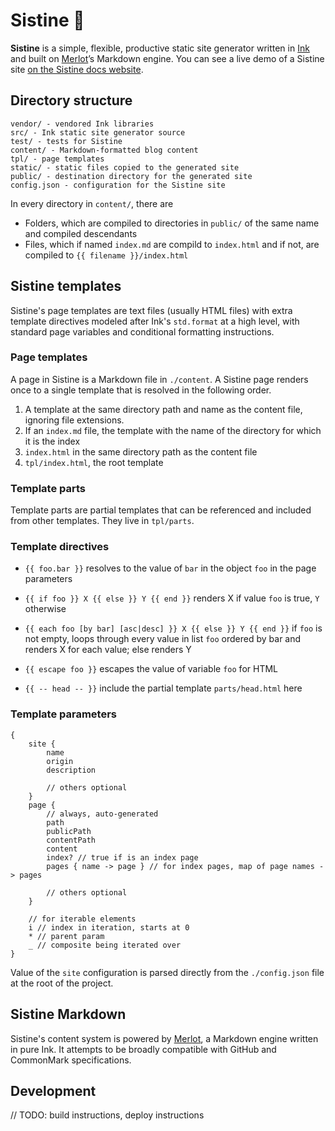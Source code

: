 # Sistine 🏰

**Sistine** is a simple, flexible, productive static site generator written in [Ink](https://dotink.co/) and built on [Merlot](https://github.com/thesephist/merlot)’s Markdown engine. You can see a live demo of a Sistine site [on the Sistine docs website](https://sistine.vercel.app/).

## Directory structure

```
vendor/ - vendored Ink libraries
src/ - Ink static site generator source
test/ - tests for Sistine
content/ - Markdown-formatted blog content
tpl/ - page templates
static/ - static files copied to the generated site
public/ - destination directory for the generated site
config.json - configuration for the Sistine site
```

In every directory in `content/`, there are

- Folders, which are compiled to directories in `public/` of the same name and compiled descendants
- Files, which if named `index.md` are compild to `index.html` and if not, are compiled to `{{ filename }}/index.html`

## Sistine templates

Sistine's page templates are text files (usually HTML files) with extra template directives modeled after Ink's `std.format` at a high level, with standard page variables and conditional formatting instructions.

### Page templates

A page in Sistine is a Markdown file in `./content`. A Sistine page renders once to a single template that is resolved in the following order.

1. A template at the same directory path and name as the content file, ignoring file extensions.
2. If an `index.md` file, the template with the name of the directory for which it is the index
2. `index.html` in the same directory path as the content file
2. `tpl/index.html`, the root template

### Template parts

Template parts are partial templates that can be referenced and included from other templates. They live in `tpl/parts`.

### Template directives

- `{{ foo.bar }}` resolves to the value of `bar` in the object `foo` in the page parameters

- `{{ if foo }} X {{ else }} Y {{ end }}` renders X if value `foo` is true, `Y` otherwise

- `{{ each foo [by bar] [asc|desc] }} X {{ else }} Y {{ end }}` if `foo` is not empty, loops through every value in list `foo` ordered by bar and renders X for each value; else renders Y

- `{{ escape foo }}` escapes the value of variable `foo` for HTML

- `{{ -- head -- }}` include the partial template `parts/head.html` here

### Template parameters

```ink
{
    site {
        name
        origin
        description

        // others optional
    }
    page {
        // always, auto-generated
        path
        publicPath
        contentPath
        content
        index? // true if is an index page
        pages { name -> page } // for index pages, map of page names -> pages

        // others optional
    }

    // for iterable elements
    i // index in iteration, starts at 0
    * // parent param
    _ // composite being iterated over
}
```

Value of the `site` configuration is parsed directly from the `./config.json` file at the root of the project.

## Sistine Markdown

Sistine's content system is powered by [Merlot](https://github.com/thesephist/merlot), a Markdown engine written in pure Ink. It attempts to be broadly compatible with GitHub and CommonMark specifications.

## Development

// TODO: build instructions, deploy instructions

